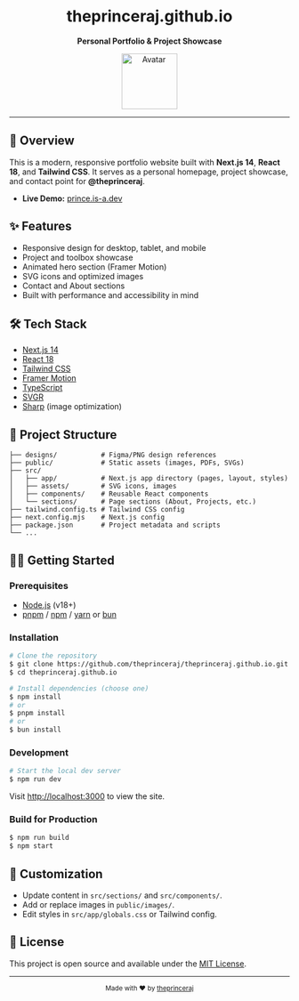 <div align="center">
  <h1>theprinceraj.github.io</h1>
  <p><b>Personal Portfolio & Project Showcase</b></p>
  <p>
    <img src="https://avatars.githubusercontent.com/u/116755566?v=4" alt="Avatar" width="100" />
  </p>
</div>

---

## 🚀 Overview

This is a modern, responsive portfolio website built with **Next.js 14**, **React 18**, and **Tailwind CSS**. It serves as a personal homepage, project showcase, and contact point for <b>@theprinceraj</b>.

- **Live Demo:** [prince.is-a.dev](https://prince.is-a.dev)

## ✨ Features

- Responsive design for desktop, tablet, and mobile
- Project and toolbox showcase
- Animated hero section (Framer Motion)
- SVG icons and optimized images
- Contact and About sections
- Built with performance and accessibility in mind

## 🛠️ Tech Stack

- [Next.js 14](https://nextjs.org/)
- [React 18](https://react.dev/)
- [Tailwind CSS](https://tailwindcss.com/)
- [Framer Motion](https://www.framer.com/motion/)
- [TypeScript](https://www.typescriptlang.org/)
- [SVGR](https://react-svgr.com/)
- [Sharp](https://sharp.pixelplumbing.com/) (image optimization)

## 📁 Project Structure

```
├── designs/           # Figma/PNG design references
├── public/            # Static assets (images, PDFs, SVGs)
├── src/
│   ├── app/           # Next.js app directory (pages, layout, styles)
│   ├── assets/        # SVG icons, images
│   ├── components/    # Reusable React components
│   └── sections/      # Page sections (About, Projects, etc.)
├── tailwind.config.ts # Tailwind CSS config
├── next.config.mjs    # Next.js config
├── package.json       # Project metadata and scripts
└── ...
```

## 🧑‍💻 Getting Started

### Prerequisites

- [Node.js](https://nodejs.org/) (v18+)
- [pnpm](https://pnpm.io/) / [npm](https://www.npmjs.com/) / [yarn](https://yarnpkg.com/) or [bun](https://bun.sh/)

### Installation

```bash
# Clone the repository
$ git clone https://github.com/theprinceraj/theprinceraj.github.io.git
$ cd theprinceraj.github.io

# Install dependencies (choose one)
$ npm install
# or
$ pnpm install
# or
$ bun install
```

### Development

```bash
# Start the local dev server
$ npm run dev
```

Visit [http://localhost:3000](http://localhost:3000) to view the site.

### Build for Production

```bash
$ npm run build
$ npm start
```

## 📝 Customization

- Update content in `src/sections/` and `src/components/`.
- Add or replace images in `public/images/`.
- Edit styles in `src/app/globals.css` or Tailwind config.

## 📄 License

This project is open source and available under the [MIT License](LICENSE).

---

<div align="center">
  <sub>Made with ❤️ by <a href="https://github.com/theprinceraj">theprinceraj</a></sub>
</div>
